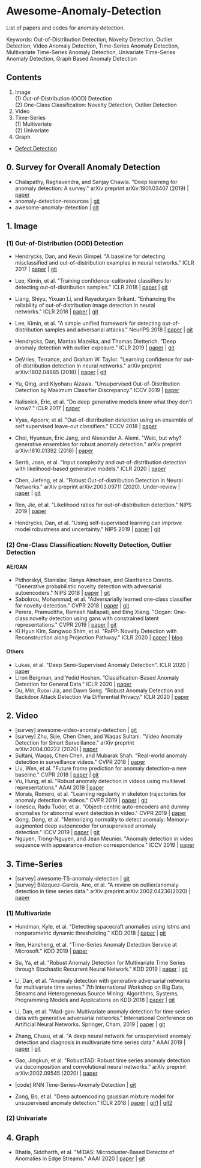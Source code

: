 # Awesome-Anomaly-Detection
List of papers and codes for anomaly detection. 

Keywords: Out-of-Distribution Detection, Novelty Detection, Outlier Detection, Video Anomaly Detection, Time-Series Anomaly Detection, Multivariate Time-Series Anomaly Detection, Univariate Time-Series Anomaly Detection, Graph Based Anomaly Detection



## Contents
  1. Image \
    (1) Out-of-Distribution (OOD) Detection \
    (2) One-Class Classification: Novelty Detection, Outlier Detection 
  2. Video
  3. Time-Series \
    (1) Multivariate \
    (2) Univariate
  4. Graph
  + [Defect Detection](https://github.com/alina-mj/Awesome-Defect-Detection.git)



## 0. Survey for Overall Anomaly Detection
- Chalapathy, Raghavendra, and Sanjay Chawla. "Deep learning for anomaly detection: A survey." arXiv preprint arXiv:1901.03407 (2019) | [paper](https://arxiv.org/pdf/1901.03407.pdf)
- anomaly-detection-resources | [git](https://github.com/yzhao062/anomaly-detection-resources.git)
- awesome-anomaly-detection | [git](https://github.com/hoya012/awesome-anomaly-detection.git)


## 1. Image
### (1) Out-of-Distribution (OOD) Detection
- Hendrycks, Dan, and Kevin Gimpel. "A baseline for detecting misclassified and out-of-distribution examples in neural networks." ICLR 2017 | [paper](https://arxiv.org/pdf/1610.02136.pdf) | [git](https://github.com/hendrycks/error-detection.git)
- Lee, Kimin, et al. "Training confidence-calibrated classifiers for detecting out-of-distribution samples." ICLR 2018 | [paper](https://arxiv.org/pdf/1711.09325.pdf) | [git](https://github.com/alinlab/Confident_classifier.git)
- Liang, Shiyu, Yixuan Li, and Rayadurgam Srikant. "Enhancing the reliability of out-of-distribution image detection in neural networks." ICLR 2018 | [paper](https://arxiv.org/pdf/1706.02690.pdf) | [git](https://github.com/facebookresearch/odin.git)
- Lee, Kimin, et al. "A simple unified framework for detecting out-of-distribution samples and adversarial attacks." NeurlPS 2018 | [paper](http://papers.nips.cc/paper/7947-a-simple-unified-framework-for-detecting-out-of-distribution-samples-and-adversarial-attacks.pdf) | [git](https://github.com/pokaxpoka/deep_Mahalanobis_detector.git)
- Hendrycks, Dan, Mantas Mazeika, and Thomas Dietterich. "Deep anomaly detection with outlier exposure." ICLR 2019 | [paper](https://arxiv.org/pdf/1812.04606.pdf) | [git](https://github.com/hendrycks/outlier-exposure.git)

- DeVries, Terrance, and Graham W. Taylor. "Learning confidence for out-of-distribution detection in neural networks." arXiv preprint arXiv:1802.04865 (2018) | [paper](https://arxiv.org/pdf/1802.04865.pdf) | [git](https://github.com/uoguelph-mlrg/confidence_estimation.git)
- Yu, Qing, and Kiyoharu Aizawa. "Unsupervised Out-of-Distribution Detection by Maximum Classifier Discrepancy." ICCV 2019 | [paper](http://openaccess.thecvf.com/content_ICCV_2019/papers/Yu_Unsupervised_Out-of-Distribution_Detection_by_Maximum_Classifier_Discrepancy_ICCV_2019_paper.pdf)
- Nalisnick, Eric, et al. "Do deep generative models know what they don't know?." ICLR 2017 | [paper](https://arxiv.org/pdf/1810.09136.pdf)
- Vyas, Apoorv, et al. "Out-of-distribution detection using an ensemble of self supervised leave-out classifiers." ECCV 2018 | [paper](http://openaccess.thecvf.com/content_ECCV_2018/papers/Apoorv_Vyas_Out-of-Distribution_Detection_Using_ECCV_2018_paper.pdf)
- Choi, Hyunsun, Eric Jang, and Alexander A. Alemi. "Waic, but why? generative ensembles for robust anomaly detection." arXiv preprint arXiv:1810.01392 (2018) | [paper](https://arxiv.org/pdf/1810.01392.pdf)
- Serrà, Joan, et al. "Input complexity and out-of-distribution detection with likelihood-based generative models." ICLR 2020 | [paper](https://arxiv.org/pdf/1909.11480.pdf)
- Chen, Jiefeng, et al. "Robust Out-of-distribution Detection in Neural Networks." arXiv preprint arXiv:2003.09711 (2020). Under-review | [paper](https://arxiv.org/pdf/2003.09711.pdf) | [git](https://github.com/jfc43/robust-ood-detection.git)
- Ren, Jie, et al. "Likelihood ratios for out-of-distribution detection." NIPS 2019 | [paper](http://papers.nips.cc/paper/9611-likelihood-ratios-for-out-of-distribution-detection.pdf)
- Hendrycks, Dan, et al. "Using self-supervised learning can improve model robustness and uncertainty." NIPS 2019 | [paper](https://arxiv.org/pdf/1906.12340.pdf) | [git](https://arxiv.org/pdf/1906.12340.pdf)


### (2) One-Class Classification: Novelty Detection, Outlier Detection
#### AE/GAN
- Pidhorskyi, Stanislav, Ranya Almohsen, and Gianfranco Doretto. "Generative probabilistic novelty detection with adversarial autoencoders." NIPS 2018 | [paper](https://arxiv.org/pdf/1807.02588v2.pdf) | [git](https://github.com/podgorskiy/GPND.git)
- Sabokrou, Mohammad, et al. "Adversarially learned one-class classifier for novelty detection." CVPR 2018 | [paper](http://openaccess.thecvf.com/content_cvpr_2018/papers/Sabokrou_Adversarially_Learned_One-Class_CVPR_2018_paper.pdf) | [git](https://github.com/khalooei/ALOCC-CVPR2018.git)
- Perera, Pramuditha, Ramesh Nallapati, and Bing Xiang. "Ocgan: One-class novelty detection using gans with constrained latent representations." CVPR 2019 | [paper](https://arxiv.org/pdf/1903.08550.pdf) | [git](https://github.com/PramuPerera/OCGAN.git)
- Ki Hyun Kim, Sangwoo Shim, et al. "RaPP: Novelty Detection with Reconstruction along Projection Pathway." ICLR 2020 | [paper](https://openreview.net/pdf?id=HkgeGeBYDB) | [blog](https://kh-kim.github.io/blog/2020/02/18/rapp.html)
#### Others
- Lukas, et al. "Deep Semi-Supervised Anomaly Detection". ICLR 2020 | [paper](https://openreview.net/pdf?id=HkgH0TEYwH)
- Liron Bergman, and Yedid Hoshen. ”Classification-Based Anomaly Detection for General Data." ICLR 2020 | [paper](https://openreview.net/pdf?id=H1lK_lBtvS)
- Du, Min, Ruoxi Jia, and Dawn Song. "Robust Anomaly Detection and Backdoor Attack Detection Via Differential Privacy." ICLR 2020 | [paper](https://openreview.net/pdf?id=SJx0q1rtvS)



## 2. Video
- [survey] awesome-video-anomaly-detection | [git](https://github.com/fjchange/awesome-video-anomaly-detection.git)
- [survey] Zhu, Sijie, Chen Chen, and Waqas Sultani. "Video Anomaly Detection for Smart Surveillance." arXiv preprint arXiv:2004.00222 (2020) | [paper](https://arxiv.org/pdf/2004.00222.pdf)
- Sultani, Waqas, Chen Chen, and Mubarak Shah. "Real-world anomaly detection in surveillance videos." CVPR 2018 | [paper](http://openaccess.thecvf.com/content_cvpr_2018/papers/Sultani_Real-World_Anomaly_Detection_CVPR_2018_paper.pdf)
- Liu, Wen, et al. "Future frame prediction for anomaly detection–a new baseline." CVPR 2018 | [paper](http://openaccess.thecvf.com/content_cvpr_2018/papers/Liu_Future_Frame_Prediction_CVPR_2018_paper.pdf) | [git](https://github.com/StevenLiuWen/ano_pred_cvpr2018.git)
- Vu, Hung, et al. "Robust anomaly detection in videos using multilevel representations." AAAI 2019 | [paper](https://www.aaai.org/ojs/index.php/AAAI/article/view/4456)
- Morais, Romero, et al. "Learning regularity in skeleton trajectories for anomaly detection in videos." CVPR 2019 | [paper](https://arxiv.org/pdf/1903.03295.pdf) | [git](https://github.com/RomeroBarata/skeleton_based_anomaly_detection.git)
- Ionescu, Radu Tudor, et al. "Object-centric auto-encoders and dummy anomalies for abnormal event detection in video." CVPR 2019 | [paper](http://openaccess.thecvf.com/content_CVPR_2019/papers/Ionescu_Object-Centric_Auto-Encoders_and_Dummy_Anomalies_for_Abnormal_Event_Detection_in_CVPR_2019_paper.pdf)
- Gong, Dong, et al. "Memorizing normality to detect anomaly: Memory-augmented deep autoencoder for unsupervised anomaly detection." ICCV 2019 | [paper](https://arxiv.org/pdf/1904.02639.pdf) | [git](https://github.com/donggong1/memae-anomaly-detection.git)
- Nguyen, Trong-Nguyen, and Jean Meunier. "Anomaly detection in video sequence with appearance-motion correspondence." ICCV 2019 | [paper](http://openaccess.thecvf.com/content_ICCV_2019/papers/Nguyen_Anomaly_Detection_in_Video_Sequence_With_Appearance-Motion_Correspondence_ICCV_2019_paper.pdf)



## 3. Time-Series
- [survey] awesome-TS-anomaly-detection | [git](https://github.com/rob-med/awesome-TS-anomaly-detection.git)
- [survey] Blázquez-García, Ane, et al. "A review on outlier/anomaly detection in time series data." arXiv preprint arXiv:2002.04236(2020) | [paper](https://arxiv.org/pdf/2002.04236.pdf)

### (1) Multivariate
- Hundman, Kyle, et al. "Detecting spacecraft anomalies using lstms and nonparametric dynamic thresholding." KDD 2018 | [paper](https://arxiv.org/pdf/1802.04431.pdf) | [git](https://github.com/khundman/telemanom.git)
- Ren, Hansheng, et al. "Time-Series Anomaly Detection Service at Microsoft." KDD 2019 | [paper](https://arxiv.org/pdf/1906.03821.pdf)
- Su, Ya, et al. "Robust Anomaly Detection for Multivariate Time Series through Stochastic Recurrent Neural Network." KDD 2019 | [paper](https://dl.acm.org/doi/10.1145/3292500.3330672) | [git](https://github.com/NetManAIOps/OmniAnomaly.git)
- Li, Dan, et al. "Anomaly detection with generative adversarial networks for multivariate time series." 7th International Workshop on Big Data, Streams and Heterogeneous Source Mining: Algorithms, Systems, Programming Models and Applications on KDD 2018 | [paper](https://arxiv.org/abs/1809.04758) | [git](https://github.com/LiDan456/GAN-AD.git)
- Li, Dan, et al. "Mad-gan: Multivariate anomaly detection for time series data with generative adversarial networks." International Conference on Artificial Neural Networks. Springer, Cham, 2019 | [paper](https://arxiv.org/pdf/1901.04997v1.pdf) | [git](https://github.com/LiDan456/MAD-GANs.git)
- Zhang, Chuxu, et al. "A deep neural network for unsupervised anomaly detection and diagnosis in multivariate time series data." AAAI 2019 | [paper](https://arxiv.org/pdf/1811.08055v1.pdf) | [git](https://github.com/7fantasysz/MSCRED.git)
- Gao, Jingkun, et al. "RobustTAD: Robust time series anomaly detection via decomposition and convolutional neural networks." arXiv preprint arXiv:2002.09545 (2020) | [paper](https://arxiv.org/pdf/2002.09545.pdf)
- [code] RNN Time-Series-Anomaly Detection | [git](https://github.com/chickenbestlover/RNN-Time-series-Anomaly-Detection.git)

- Zong, Bo, et al. "Deep autoencoding gaussian mixture model for unsupervised anomaly detection." ICLR 2018 | [paper](https://openreview.net/forum?id=BJJLHbb0-) | [git1](https://github.com/tnakae/DAGMM.git) | [git2](https://github.com/danieltan07/dagmm)


### (2) Univariate



## 4. Graph
- Bhatia, Siddharth, et al. "MIDAS: Microcluster-Based Detector of Anomalies in Edge Streams." AAAI 2020 | [paper](https://www.comp.nus.edu.sg/~sbhatia/assets/pdf/midas.pdf) | [git](https://www.comp.nus.edu.sg/~sbhatia/assets/pdf/midas.pdf)
